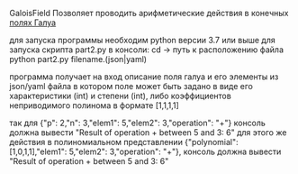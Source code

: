 
GaloisField
Позволяет проводить арифметические действия в конечных [полях Галуа](https://ru.wikipedia.org/wiki/%D0%9A%D0%BE%D0%BD%D0%B5%D1%87%D0%BD%D0%BE%D0%B5_%D0%BF%D0%BE%D0%BB%D0%B5)

для запуска программы необходим python версии 3.7 или выше 
для запуска скрипта part2.py в консоли: cd -> путь к расположению файла python part2.py filename.(json|yaml)

программа получает на вход описание поля галуа и его элементы из json/yaml файла в котором поле может быть задано в виде его характеристики (int) и степени (int), либо коэффициентов неприводимого полинома в формате [1,1,1,1] 

так для {"p": 2,"n": 3,"elem1": 5,"elem2": 3,"operation": "+"} 
консоль должна вывести "Result of operation + between 5 and 3: 6"
для этого же действия  в полиномиальном представлении {"polynomial": [1,0,1,1],"elem1": 5,"elem2": 3,"operation": "+"}, 
консоль должна вывести  "Result of operation + between 5 and 3: 6"

